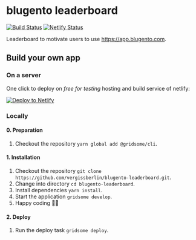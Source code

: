 # blugento leaderboard

[![Build Status](https://travis-ci.org/vergissberlin/blugento-leaderboard.svg?branch=master)](https://travis-ci.org/vergissberlin/blugento-leaderboard)
[![Netlify Status](https://api.netlify.com/api/v1/badges/98b8f592-908f-4ee0-a7f2-e6bde7260bea/deploy-status)](https://app.netlify.com/sites/blugento-leaderboard/deploys)

Leaderboard to motivate users to use <https://app.blugento.com>.

## Build your own app

### On a server

One click to deploy on _free for testing_ hosting and build service of netlify:

[![Deploy to Netlify](https://www.netlify.com/img/deploy/button.svg)](https://app.netlify.com/start/deploy?repository=https://github.com/vergissberlin/blugento-leaderboard)

### Locally

#### 0. Preparation

1. Checkout the repository `yarn global add @gridsome/cli`.

#### 1. Installation

1. Checkout the repository `git clone https://github.com/vergissberlin/blugento-leaderboard.git`.
2. Change into directory `cd blugento-leaderboard`.
3. Install dependencies `yarn install`.
4. Start the application `gridsome develop`.
5. Happy coding 🎉🙌

#### 2. Deploy

1. Run the deploy task `gridsome deploy`.
